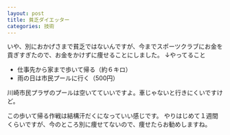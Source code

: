 ```yaml
---
layout: post
title: 貧乏ダイエッター
categories: 技術
---
```


いや、別におかげさまで貧乏ではないんですが、今までスポーツクラブにお金を貢ぎすぎたので、お金をかけずに痩せることにしました。
↓やってること

* 仕事先から家まで歩いて帰る（約６キロ）
* 雨の日は市民プールに行く（500円）

川崎市民プラザのプールは空いてていいですよ。車じゃないと行きにくいですけど。

この歩いて帰る作戦は結構汗だくになっていい感じです。
やりはじめて１週間くらいですが、今のところ別に痩せてないので、痩せたらお勧めしますね。

